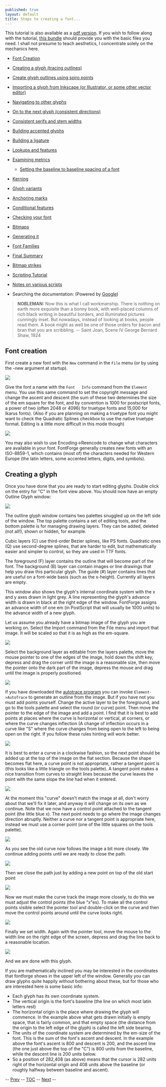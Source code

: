 ```yaml
---
published: true
layout: default
title: Steps to creating a font...
---
```



This tutorial is also available as a [pdf
version](fontforge-tutorial.pdf). If you wish to follow along with the
tutorial, [this bundle](tutorial.tgz) should provide you with the basic
files you need.
 I shall not presume to teach aesthetics, I concentrate solely on the
mechanics here.

-   [Font Creation](#FontCreate)
-   [Creating a glyph (tracing outlines)](#CharCreate)
-   [Create glyph outlines using spiro points](../editspiro/)
-   [Importing a glyph from Inkscape (or Illustrator, or some other
    vector editor)](../importexample/)
-   [Navigating to other glyphs](../editexample2/#Navigating)
-   [On to the next glyph (consistent
    directions)](../editexample2/#Creating-o)
-   [Consistent serifs and stem
    widths](../editexample3/#consistent-stems)
-   [Building accented glyphs](../editexample4/#accents)
-   [Building a ligature](../editexample4/#ligature)
-   [Lookups and features](../editexample4/#lookups)
-   [Examining metrics](../editexample5/#metrics)
    -   [Setting the baseline to baseline spacing of a
        font](../editexample5/#baseline)

-   [Kerning](../editexample5/#Kerning)
-   [Glyph variants](../editexample6/#Variants)
-   [Anchoring marks](../editexample6/#Marks)
-   [Conditional features](../editexample6-5/#Conditional)
-   [Checking your font](../ditexample7/#checking)
-   [Bitmaps](../editexample7/#Bitmaps)
-   [Generating it](../editexample7/#generating)
-   [Font Families](../editexample7/#Families)
-   [Final Summary](../editexample7/#summary)
-   [Bitmap strikes](../editexample8/)
-   [Scripting Tutorial](../../documentation/scripting/native/scripting-tutorial/)
-   [Notes on various scripts](../../documentation/scripting/native/scriptnotes/#Special)
-   Searching the documentation: (Powered by
    [Google](http://www.google.com/))

> **NOBLEMAN:** Now this is what I call workmanship. There is nothing on
> earth more exquisite than a bonny book, with well-placed columns of
> rich black writing in beautiful borders, and illuminated pictures
> cunningly inset. But nowadays, instead of looking at books, people
> read them. A book might as well be one of those orders for bacon and
> bran that you are scribbling.
> -- Saint Joan, Scene IV
>  George Bernard Shaw, 1924

Font creation
-------------

First create a new font with the `New` command in the `File` menu (or by
using the -new argument at startup).

![](/assets/img/old/newfont.png)

Give the font a name with the `Font   Info` command from the `Element`
menu. You use this same command to set the copyright message and change
the ascent and descent (the sum of these two determines the size of the
em square for the font, and by convention is 1000 for postscript fonts,
a power of two (often 2048 or 4096) for truetype fonts and 15,000 for
Ikarus fonts). (Also if you are planning on making a truetype font you
might want to check the Quadratic Splines checkbox to use the native
truetype format. Editing is a little more difficult in this mode though)

![](/assets/img/old/fontinfo.png)

You may also wish to use Encoding-\>Reencode to change what characters
are available in your font. FontForge generally creates new fonts with
an ISO-8859-1, which contains (most of) the characters needed for
Western Europe (the latin letters, some accented letters, digits, and
symbols).

Creating a glyph
----------------

Once you have done that you are ready to start editing glyphs. Double
click on the entry for "C" in the font view above. You should now have
an empty Outline Glyph window:

![](/assets/img/old/C1.png)

The outline glyph window contains two palettes snuggled up on the left
side of the window. The top palette contains a set of editing tools, and
the bottom palette is for managing drawing layers. They can be added,
deleted (not all!), shown or hidden, for example.

Cubic layers (C) use third-order Bezier splines, like PS fonts.
Quadratic ones (Q) use second-degree splines, that are harder to edit,
but mathematically easier and simpler to control, so they are used in
TTF fonts.

The foreground (F) layer contains the outline that will become part of
the font. The background (B) layer can contain images or line drawings
that help you draw this particular glyph. The guide (\#) layer contains
lines that are useful on a font-wide basis (such as the x-height).
Currently all layers are empty.

This window also shows the glyph's internal coordinate system with the x
and y axes drawn in light grey. A line representing the glyph's advance
width is drawn in black at the right edge of the window. FontForge
assigns an advance width of one em (in PostScript that will usually be
1000 units) to the advance width of a new glyph.

Let us assume you already have a bitmap image of the glyph you are
working on. Select the Import command from the File menu and import that
image. It will be scaled so that it is as high as the em-square.

![](/assets/img/old/C2.png)

Select the background layer as editable from the layers palette, move
the mouse pointer to one of the edges of the image, hold down the shift
key, depress and drag the corner until the image is a reasonable size,
then move the pointer onto the dark part of the image, depress the mouse
and drag until the image is properly positioned.

![](/assets/img/old/C3.png)

If you have downloaded the [autotrace
program](http://sourceforge.net/projects/autotrace/) you can invoke
`Element->AutoTrace` to generate an outline from the image. But if you
have not you must add points yourself. Change the active layer to be the
foreground, and go to the tools palette and select the round (or curve)
point. Then move the pointer to the edge of the image and add a point. I
find that it is best to add points at places where the curve is
horizontal or vertical, at corners, or where the curve changes
inflection (A change of inflection occurs in a curve like "S" where the
curve changes from being open to the left to being open on the right. If
you follow these rules hinting will work better.

![](/assets/img/old/C4.png)

It is best to enter a curve in a clockwise fashion, so the next point
should be added up at the top of the image on the flat section. Because
the shape becomes flat here, a curve point is not appropriate, rather a
tangent point is (this looks like a little triangle on the tools
palette). A tangent point makes a nice transition from curves to
straight lines because the curve leaves the point with the same slope
the line had when it entered.

![](/assets/img/old/C5.png)

At the moment this "curve" doesn't match the image at all, don't worry
about that we'll fix it later, and anyway it will change on its own as
we continue. Note that we now have a control point attached to the
tangent point (the little blue x). The next point needs to go where the
image changes direction abruptly. Neither a curve nor a tangent point is
appropriate here, instead we must use a corner point (one of the little
squares on the tools palette).

![](/assets/img/old/C6.png)

As you see the old curve now follows the image a bit more closely. We
continue adding points until we are ready to close the path.

![](/assets/img/old/C7.png)

Then we close the path just by adding a new point on top of the old
start point

![](/assets/img/old/C8.png)

Now we must make the curve track the image more closely, to do this we
must adjust the control points (the blue "x"es). To make all the control
points visible select the pointer tool and double-click on the curve and
then move the control points around until the curve looks right.

![](/assets/img/old/C9.png)

Finally we set width. Again with the pointer tool, move the mouse to the
width line on the right edge of the screen, depress and drag the line
back to a reasonable location.

![](/assets/img/old/C10.png)

And we are done with this glyph.

If you are mathematically inclined you may be interested in the
coordinates that fontforge shows in the upper left of the window.
Generally you can draw glyphs quite happily without bothering about
these, but for those who are interested here is some basic info:

-   Each glyph has its own coordinate system.
-   The vertical origin is the font's baseline (the line on which most
    latin letters rest)
-   The horizontal origin is the place where drawing the glyph will
    commence. In the example above what gets drawn initially is empty
    space, that is fairly common, and that empty space (the distance
    from the origin to the left edge of the glyph) is called the left
    side bearing.
-   The units of the coordinate system are determined by the em-size of
    the font. This is the sum of the font's ascent and descent. In the
    example above the font's ascent is 800 and descent is 200, and the
    ascent line (the one just above the top of the "C") is 800 units
    from the baseline, while the descent line is 200 units below.
-   So a position of 282,408 (as above) means that the cursor is 282
    units right of the horizontal origin and 408 units above the
    baseline (or roughly halfway between baseline and ascent).

-- [Prev](../overview/) -- [TOC](../overview/) --
[Next](../editspiro/) --

